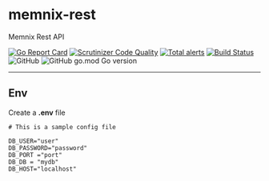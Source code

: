 # memnix-rest
Memnix Rest API

[![Go Report Card](https://goreportcard.com/badge/github.com/memnix/memnix-rest)](https://goreportcard.com/report/github.com/memnix/memnix-rest) [![Scrutinizer Code Quality](https://scrutinizer-ci.com/g/memnix/memnix-rest/badges/quality-score.png?b=main)](https://scrutinizer-ci.com/g/memnix/memnix-rest/?branch=main) [![Total alerts](https://img.shields.io/lgtm/alerts/g/CorentinGS/KitsuRest.svg?logo=lgtm&logoWidth=18&style=flat-square)](https://lgtm.com/projects/g/CorentinGS/KitsuRest/alerts/) [![Build Status](https://scrutinizer-ci.com/g/memnix/memnix-rest/badges/build.png?b=main)](https://scrutinizer-ci.com/g/memnix/memnix-rest/build-status/main)  ![GitHub](https://img.shields.io/github/license/Memnix/memnix-rest?style=flat-square) ![GitHub go.mod Go version](https://img.shields.io/github/go-mod/go-version/memnix/memnix-rest?style=flat-square)
___
## Env

Create a **.env** file 

```
# This is a sample config file

DB_USER="user"
DB_PASSWORD="password"
DB_PORT ="port"
DB_DB = "mydb"
DB_HOST="localhost"
```
